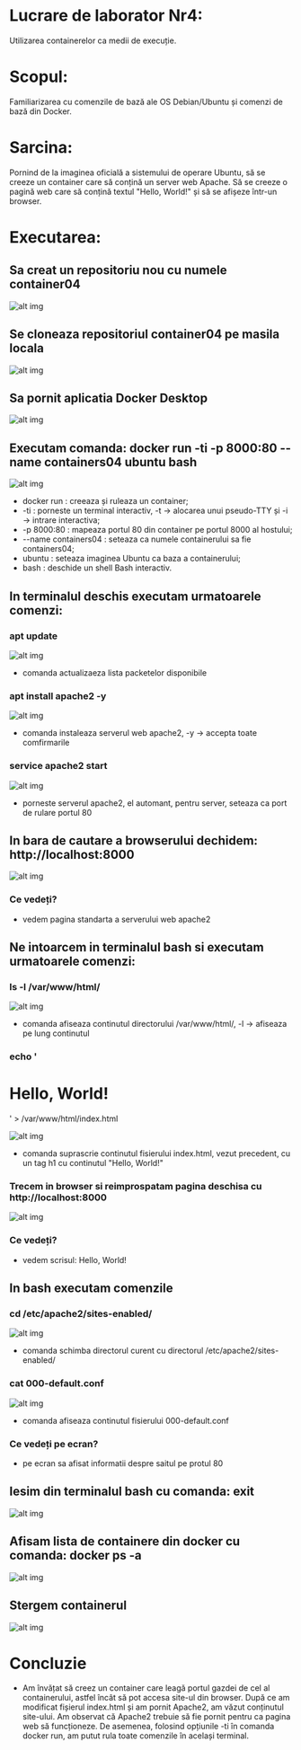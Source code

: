 # Lucrare de laborator Nr4: 
Utilizarea containerelor ca medii de execuție.

# Scopul:
Familiarizarea cu comenzile de bază ale OS Debian/Ubuntu și comenzi de bază din Docker.

# Sarcina:
Pornind de la imaginea oficială a sistemului de operare Ubuntu, să se creeze un container care să conțină un server web Apache. Să se creeze o pagină web care să conțină textul "Hello, World!" și să se afișeze într-un browser.

# Executarea:

## Sa creat un repositoriu nou cu numele container04
![alt img](./images/repositoriu.png)

## Se cloneaza repositoriul container04 pe masila locala
![alt img](./images/clonare.png)

## Sa pornit aplicatia Docker Desktop
![alt img](./images/docker.png)

## Executam comanda: docker run -ti -p 8000:80 --name containers04 ubuntu bash
![alt img](./images/startDocker.png)
- docker run : creeaza și ruleaza un container;
- -ti : porneste un terminal interactiv, -t -> alocarea unui pseudo-TTY și -i -> intrare interactiva;
- -p 8000:80 : mapeaza portul 80 din container pe portul 8000 al hostului;
- --name containers04 : seteaza ca numele containerului sa fie containers04;
- ubuntu : seteaza imaginea Ubuntu ca baza a containerului;
- bash : deschide un shell Bash interactiv.

## In terminalul deschis executam urmatoarele comenzi:
### apt update
![alt img](./images/ubuntuUpdate.png)
- comanda actualizaeza lista packetelor disponibile
### apt install apache2 -y
![alt img](./images/ubuntuApache.png)
- comanda instaleaza serverul web apache2, -y -> accepta toate comfirmarile
### service apache2 start
![alt img](./images/startApache.png)
- porneste serverul apache2, el automant, pentru server, seteaza ca port de rulare portul 80

## In bara de cautare a browserului dechidem: http://localhost:8000
![alt img](./images/port8000.png)
### Ce vedeți?
- vedem pagina standarta a serverului web apache2

## Ne intoarcem in terminalul bash si executam urmatoarele comenzi:
### ls -l /var/www/html/
![alt img](./images/accesulIndex.png)
- comanda afiseaza continutul directorului /var/www/html/, -l -> afiseaza pe lung continutul
### echo '<h1>Hello, World!</h1>' > /var/www/html/index.html
![alt img](./images/echoIndex.png)
- comanda suprascrie continutul fisierului index.html, vezut precedent, cu un tag h1 cu continutul "Hello, World!"
### Trecem in browser si reimprospatam pagina deschisa cu http://localhost:8000
![alt img](./images/helloWorld.png)
### Ce vedeți?
- vedem scrisul: Hello, World!

## In bash executam comenzile
### cd /etc/apache2/sites-enabled/
![alt img](./images/directorApache2.png)
- comanda schimba directorul curent cu directorul /etc/apache2/sites-enabled/
### cat 000-default.conf
![alt img](./images/catDefault.png)
- comanda afiseaza continutul fisierului 000-default.conf
### Ce vedeți pe ecran?
- pe ecran sa afisat informatii despre saitul pe protul 80

## Iesim din terminalul bash cu comanda: exit
![alt img](./images/iesire.png)

## Afisam lista de containere din docker cu comanda: docker ps -a
![alt img](./images/listaCont.png)

## Stergem containerul
![alt img](./images/stergereCont.png)

# Concluzie
- Am învățat să creez un container care leagă portul gazdei de cel al containerului, astfel încât să pot accesa site-ul din browser. După ce am modificat fișierul index.html și am pornit Apache2, am văzut conținutul site-ului. Am observat că Apache2 trebuie să fie pornit pentru ca pagina web să funcționeze. De asemenea, folosind opțiunile -ti în comanda docker run, am putut rula toate comenzile în același terminal.